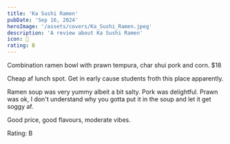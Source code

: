 ```yaml
---
title: 'Ka Sushi Ramen'
pubDate: 'Sep 16, 2024'
heroImage: '/assets/covers/Ka_Sushi_Ramen.jpeg'
description: 'A review about Ka Sushi Ramen'
icon: 🍥
rating: B
---
```


Combination ramen bowl with prawn tempura, char shui pork and corn. $18

Cheap af lunch spot. Get in early cause students froth this place apparently. 

Ramen soup was very yummy albeit a bit salty. Pork was delightful. Prawn was ok, I don't understand why you gotta put it in the soup and let it get soggy af.

Good price, good flavours, moderate vibes.

Rating: B
